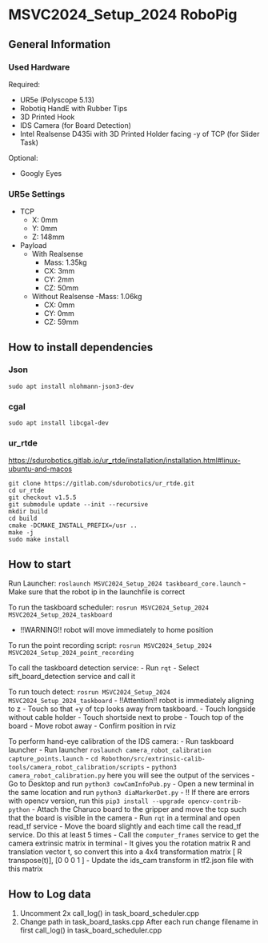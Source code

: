 # MSVC2024_Setup_2024 RoboPig

## General Information
### Used Hardware
Required:
- UR5e (Polyscope 5.13)
- Robotiq HandE with Rubber Tips
- 3D Printed Hook
- IDS Camera (for Board Detection)
- Intel Realsense D435i with 3D Printed Holder facing -y of TCP (for Slider Task)

Optional:
- Googly Eyes

### UR5e Settings
- TCP
    - X: 0mm
    - Y: 0mm
    - Z: 148mm
- Payload
    - With Realsense
        - Mass: 1.35kg
        - CX: 3mm
        - CY: 2mm
        - CZ: 50mm
    - Without Realsense
        -Mass: 1.06kg
        - CX: 0mm
        - CY: 0mm
        - CZ: 59mm

## How to install dependencies
### Json
`sudo apt install nlohmann-json3-dev`
### cgal
`sudo apt install libcgal-dev`
### ur_rtde
https://sdurobotics.gitlab.io/ur_rtde/installation/installation.html#linux-ubuntu-and-macos

```
git clone https://gitlab.com/sdurobotics/ur_rtde.git
cd ur_rtde
git checkout v1.5.5
git submodule update --init --recursive
mkdir build
cd build
cmake -DCMAKE_INSTALL_PREFIX=/usr ..
make -j
sudo make install
```

## How to start
Run Launcher: `roslaunch MSVC2024_Setup_2024 taskboard_core.launch`
    - Make sure that the robot ip in the launchfile is correct

To run the taskboard scheduler:
`rosrun MSVC2024_Setup_2024 MSVC2024_Setup_2024_taskboard`
- !!WARNING!! robot will move immediately to home position

To run the point recording script:
`rosrun MSVC2024_Setup_2024 MSVC2024_Setup_2024_point_recording`

To call the taskboard detection service:
    - Run `rqt`
    - Select sift_board_detection service and call it

To run touch detect:
`rosrun MSVC2024_Setup_2024 MSVC2024_Setup_2024_taskboard`
    - !!Attention!! robot is immediately aligning to z
    - Touch so that +y of tcp looks away from taskboard.
    - Touch longside without cable holder
    - Touch shortside next to probe
    - Touch top of the board
    - Move robot away
    - Confirm position in rviz

To perform hand-eye calibration of the IDS camera:
    - Run taskboard launcher
    - Run launcher `roslaunch camera_robot_calibration capture_points.launch`
    - `cd Robothon/src/extrinsic-calib-tools/camera_robot_calibration/scripts`
    - `python3 camera_robot_calibration.py` here you will see the output of the services
    - Go to Desktop and run `python3 cowCamInfoPub.py`
    - Open a new terminal in the same location and run `python3 diaMarkerDet.py`
    - !! If there are errors with opencv version, run this `pip3 install --upgrade opencv-contrib-python`
    - Attach the Charuco board to the gripper and move the tcp such that the board is visible in the camera
    - Run `rqt` in a terminal and open read_tf service
    - Move the board slightly and each time call the read_tf service. Do this at least 5 times
    - Call the `computer_frames` service to get the camera extrinsic matrix in terminal
    - It gives you the rotation matrix R and translation vector t, so convert this into a 4x4 transformation matrix [  R   transpose(t)],
                                                  [0 0 0       1     ]
    - Update the ids_cam transform in tf2.json file with this matrix


## How to Log data
1. Uncomment 2x call_log() in task_board_scheduler.cpp
2. Change path in task_board_tasks.cpp
After each run change filename in first call_log() in task_board_scheduler.cpp
